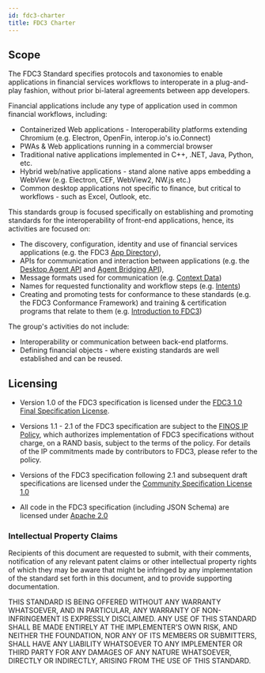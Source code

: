 ```yaml
---
id: fdc3-charter
title: FDC3 Charter
---
```


## Scope

The FDC3 Standard specifies protocols and taxonomies to enable applications in financial services workflows to interoperate in a plug-and-play fashion, without prior bi-lateral agreements between app developers.

Financial applications include any type of application used in common financial workflows, including:

- Containerized Web applications - Interoperability platforms extending Chromium (e.g. Electron, OpenFin, interop.io's io.Connect)
- PWAs & Web applications running in a commercial browser
- Traditional native applications implemented in C++, .NET, Java, Python, etc.
- Hybrid web/native applications - stand alone native apps embedding a WebView (e.g. Electron, CEF, WebView2, NW.js etc.)
- Common desktop applications not specific to finance, but critical to workflows - such as Excel, Outlook, etc.

This standards group is focused specifically on establishing and promoting standards for the interoperability of front-end applications, hence, its activities are focused on:

- The discovery, configuration, identity and use of financial services applications (e.g. the FDC3 [App Directory](https://fdc3.finos.org/docs/app-directory/overview)),
- APIs for communication and interaction between applications (e.g. the [Desktop Agent API](https://fdc3.finos.org/docs/api/spec) and [Agent Bridging API](https://fdc3.finos.org/docs/agent-bridging/spec)),
- Message formats used for communication (e.g. [Context Data](https://fdc3.finos.org/docs/context/spec))
- Names for requested functionality and workflow steps (e.g. [Intents](https://fdc3.finos.org/docs/intents/spec))
- Creating and promoting tests for conformance to these standards (e.g. the FDC3 Conformance Framework) and training & certification programs that relate to them (e.g. [Introduction to FDC3](https://training.linuxfoundation.org/express-learning/introduction-to-fdc3-lfel1000/))

The group's activities do not include:

- Interoperability or communication between back-end platforms.
- Defining financial objects - where existing standards are well established and can be reused.

## Licensing

- Version 1.0 of the FDC3 specification is licensed under the [FDC3 1.0 Final Specification License](https://github.com/finos/FDC3/blob/17892008c26a73ff1fd9f6e40ceb8c8bfd58c610/PATENTS-FDC3-1.0.md).

- Versions 1.1 - 2.1 of the FDC3 specification are subject to the [FINOS IP Policy](https://github.com/finos/community/blob/master/website/static/governance-docs/IP-Policy.pdf), which authorizes implementation of FDC3 specifications without charge, on a RAND basis, subject to the terms of the policy. For details of the IP commitments made by contributors to FDC3, please refer to the policy.

- Versions of the FDC3 specification following 2.1 and subsequent draft specifications are licensed under the [Community Specification License 1.0](https://github.com/finos/FDC3/blob/45ca765e5ff9a44a1fa5437eb70cf876bf4898aa/LICENSE)
- All code in the FDC3 specification (including JSON Schema) are licensed under [Apache 2.0](https://github.com/finos/FDC3/blob/master/LICENSE)

### Intellectual Property Claims

Recipients of this document are requested to submit, with their comments, notification of
any relevant patent claims or other intellectual property rights of which they may be aware that
might be infringed by any implementation of the standard set forth in this document, and to provide
supporting documentation.

THIS STANDARD IS BEING OFFERED WITHOUT ANY WARRANTY
WHATSOEVER, AND IN PARTICULAR, ANY WARRANTY OF NON-INFRINGEMENT IS
EXPRESSLY DISCLAIMED. ANY USE OF THIS STANDARD SHALL BE MADE
ENTIRELY AT THE IMPLEMENTER'S OWN RISK, AND NEITHER THE FOUNDATION,
NOR ANY OF ITS MEMBERS OR SUBMITTERS, SHALL HAVE ANY LIABILITY
WHATSOEVER TO ANY IMPLEMENTER OR THIRD PARTY FOR ANY DAMAGES OF
ANY NATURE WHATSOEVER, DIRECTLY OR INDIRECTLY, ARISING FROM THE USE
OF THIS STANDARD.

